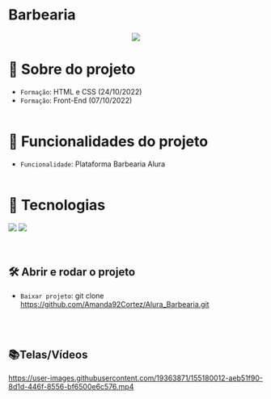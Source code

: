 <h1>Barbearia</h1>

<p align="center">
   <img src="http://img.shields.io/static/v1?label=STATUS&message=FINALIZADA&color=RED&style=for-the-badge" #vitrinedev/>
</p>

# :pushpin: Sobre do projeto
- `Formação`: HTML e CSS (24/10/2022)
- `Formação`: Front-End (07/10/2022)
</br></br>

# :hammer: Funcionalidades do projeto
- `Funcionalidade`: Plataforma Barbearia Alura
</br></br>

# :bookmark_tabs: Tecnologias
<div>
  <img src="https://img.shields.io/badge/HTML-e06b12?style=for-the-badge&logo=html5&logoColor=white" />
  <img src="https://img.shields.io/badge/CSS-1283e0?&style=for-the-badge&logo=css3&logoColor=white" />
</div>
</br></br>

## 🛠️ Abrir e rodar o projeto
- `Baixar projeto`: git clone https://github.com/Amanda92Cortez/Alura_Barbearia.git

</br></br>

## 📚Telas/Vídeos
https://user-images.githubusercontent.com/19363871/155180012-aeb51f90-8d1d-446f-8556-bf6500e6c576.mp4
